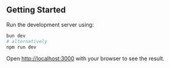 ## Getting Started

Run the development server using:

```bash
bun dev
# alternatively
npm run dev
```

Open [http://localhost:3000](http://localhost:3000) with your browser to see the result.
